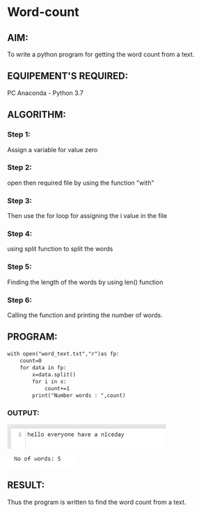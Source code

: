 # Word-count
## AIM:
To write a python program for getting the word count from a text.
## EQUIPEMENT'S REQUIRED: 
PC
Anaconda - Python 3.7
## ALGORITHM: 
### Step 1:
Assign a variable for value zero

### Step 2:
open then required file by using the function "with"

### Step 3:
Then use the for loop for assigning the i value in the file

### Step 4:
using split function to split the words

### Step 5:
Finding the length of the words by using len() function

### Step 6:
Calling the function and printing the number of words.

## PROGRAM:
```
with open("word_text.txt","r")as fp:
    count=0
    for data in fp:
        x=data.split()
        for i in x:
            count+=1
        print("Number words : ",count)
```

### OUTPUT:

![output1](./1.jpeg)

![output2](./2.jpeg)



## RESULT:
Thus the program is written to find the word count from a text.
